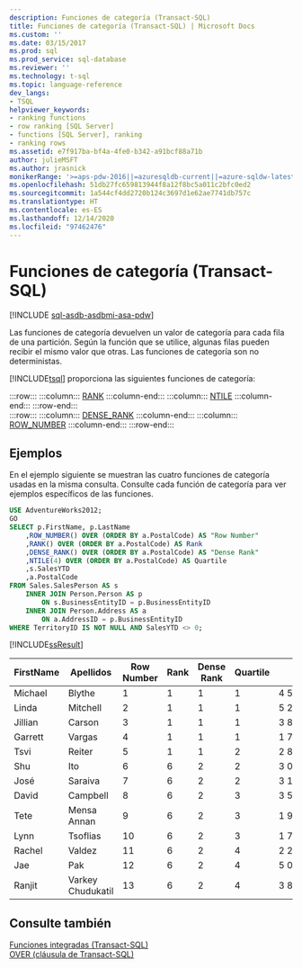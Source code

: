 ```yaml
---
description: Funciones de categoría (Transact-SQL)
title: Funciones de categoría (Transact-SQL) | Microsoft Docs
ms.custom: ''
ms.date: 03/15/2017
ms.prod: sql
ms.prod_service: sql-database
ms.reviewer: ''
ms.technology: t-sql
ms.topic: language-reference
dev_langs:
- TSQL
helpviewer_keywords:
- ranking functions
- row ranking [SQL Server]
- functions [SQL Server], ranking
- ranking rows
ms.assetid: e7f917ba-bf4a-4fe0-b342-a91bcf88a71b
author: julieMSFT
ms.author: jrasnick
monikerRange: '>=aps-pdw-2016||=azuresqldb-current||=azure-sqldw-latest||>=sql-server-2016||>=sql-server-linux-2017||=azuresqldb-mi-current'
ms.openlocfilehash: 51db27fc659813944f8a12f8bc5a011c2bfc0ed2
ms.sourcegitcommit: 1a544cf4dd2720b124c3697d1e62ae7741db757c
ms.translationtype: HT
ms.contentlocale: es-ES
ms.lasthandoff: 12/14/2020
ms.locfileid: "97462476"
---
```

# <a name="ranking-functions-transact-sql"></a>Funciones de categoría (Transact-SQL)
[!INCLUDE [sql-asdb-asdbmi-asa-pdw](../../includes/applies-to-version/sql-asdb-asdbmi-asa-pdw.md)]

  Las funciones de categoría devuelven un valor de categoría para cada fila de una partición. Según la función que se utilice, algunas filas pueden recibir el mismo valor que otras. Las funciones de categoría son no deterministas.  
  
 [!INCLUDE[tsql](../../includes/tsql-md.md)] proporciona las siguientes funciones de categoría:  

:::row:::
    :::column:::
        [RANK](../../t-sql/functions/rank-transact-sql.md)
    :::column-end:::
    :::column:::
        [NTILE](../../t-sql/functions/ntile-transact-sql.md)
    :::column-end:::
:::row-end:::  
:::row:::
    :::column:::
        [DENSE_RANK](../../t-sql/functions/dense-rank-transact-sql.md)
    :::column-end:::
    :::column:::
        [ROW_NUMBER](../../t-sql/functions/row-number-transact-sql.md)
    :::column-end:::
:::row-end:::
  
## <a name="examples"></a>Ejemplos  
 En el ejemplo siguiente se muestran las cuatro funciones de categoría usadas en la misma consulta. Consulte cada función de categoría para ver ejemplos específicos de las funciones.  
  
```sql  
USE AdventureWorks2012;  
GO  
SELECT p.FirstName, p.LastName  
    ,ROW_NUMBER() OVER (ORDER BY a.PostalCode) AS "Row Number"  
    ,RANK() OVER (ORDER BY a.PostalCode) AS Rank  
    ,DENSE_RANK() OVER (ORDER BY a.PostalCode) AS "Dense Rank"  
    ,NTILE(4) OVER (ORDER BY a.PostalCode) AS Quartile  
    ,s.SalesYTD  
    ,a.PostalCode  
FROM Sales.SalesPerson AS s   
    INNER JOIN Person.Person AS p   
        ON s.BusinessEntityID = p.BusinessEntityID  
    INNER JOIN Person.Address AS a   
        ON a.AddressID = p.BusinessEntityID  
WHERE TerritoryID IS NOT NULL AND SalesYTD <> 0;  
```  
  
 [!INCLUDE[ssResult](../../includes/ssresult-md.md)]  
  
|FirstName|Apellidos|Row Number|Rank|Dense Rank|Quartile|SalesYTD|PostalCode|  
|---------------|--------------|----------------|----------|----------------|--------------|--------------|----------------|  
|Michael|Blythe|1|1|1|1|4 557 045,0459|98027|  
|Linda|Mitchell|2|1|1|1|5 200 475,2313|98027|  
|Jillian|Carson|3|1|1|1|3 857 163,6332|98027|  
|Garrett|Vargas|4|1|1|1|1 764 938,9859|98027|  
|Tsvi|Reiter|5|1|1|2|2 811 012,7151|98027|  
|Shu|Ito|6|6|2|2|3 018 725,4858|98055|  
|José|Saraiva|7|6|2|2|3 189 356,2465|98055|  
|David|Campbell|8|6|2|3|3 587 378,4257|98055|  
|Tete|Mensa Annan|9|6|2|3|1 931 620,1835|98055|  
|Lynn|Tsoflias|10|6|2|3|1 758 385,926|98055|  
|Rachel|Valdez|11|6|2|4|2 241 204,0424|98055|  
|Jae|Pak|12|6|2|4|5 015 682,3752|98055|  
|Ranjit|Varkey Chudukatil|13|6|2|4|3 827 950,238|98055|  
  
## <a name="see-also"></a>Consulte también  
 [Funciones integradas &#40;Transact-SQL&#41;](~/t-sql/functions/functions.md)   
 [OVER &#40;cláusula de Transact-SQL&#41;](../../t-sql/queries/select-over-clause-transact-sql.md)  
  
